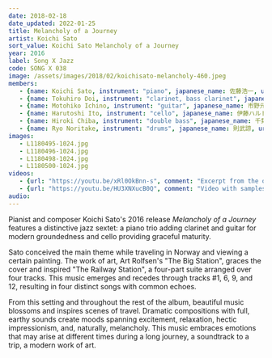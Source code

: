 ```yaml
---
date: 2018-02-18
date_updated: 2022-01-25
title: Melancholy of a Journey
artist: Koichi Sato
sort_value: Koichi Sato Melancholy of a Journey
year: 2016
label: Song X Jazz
code: SONG X 038
image: /assets/images/2018/02/koichisato-melancholy-460.jpeg
members:
   - {name: Koichi Sato, instrument: "piano", japanese_name: 佐藤浩一, url: "https://koichisato.com/"}
   - {name: Tokuhiro Doi, instrument: "clarinet, bass clarinet", japanese_name: 土井徳浩, url: "https://www.doitoku.com/"}
   - {name: Motohiko Ichino, instrument: "guitar", japanese_name: 市野元彦, url: "https://motohikoichino.com/"}
   - {name: Harutoshi Ito, instrument: "cello", japanese_name: 伊藤ハルトシ, url: "https://www.itoharutoshi.com"}
   - {name: Hiroki Chiba, instrument: "double bass", japanese_name: 千葉広樹, url: "https://linktr.ee/Hirokichiba"}
   - {name: Ryo Noritake, instrument: "drums", japanese_name: 則武諒, url: "http://www.ryonoritake.com/"}
images:
   - L1180495-1024.jpg
   - L1180496-1024.jpg
   - L1180498-1024.jpg
   - L1180500-1024.jpg
videos: 
   - {url: "https://youtu.be/xRl0OkBnn-s", comment: "Excerpt from the opening track on this album, \"The Railway Station\""}
   - {url: "https://youtu.be/HU3XNXucB0Q", comment: "Video with samples from the CD"}
audio:
---
```

Pianist and composer Koichi Sato's 2016 release *Melancholy of a Journey* features a distinctive jazz sextet: a piano trio adding clarinet and guitar for modern groundedness and cello providing graceful maturity.

Sato conceived the main theme while traveling in Norway and viewing a certain painting. The work of art, Art Rolfsen's "The Big Station", graces the cover and inspired "The Railway Station", a four-part suite arranged over four tracks. This music emerges and recedes through tracks #1, 6, 9, and 12, resulting in four distinct songs with common echoes.

From this setting and throughout the rest of the album, beautiful music blossoms and inspires scenes of travel. Dramatic compositions with full, earthy sounds create moods spanning excitement, relaxation, hectic impressionism, and, naturally, melancholy. This music embraces emotions that may arise at different times during a long journey, a soundtrack to a trip, a modern work of art.

